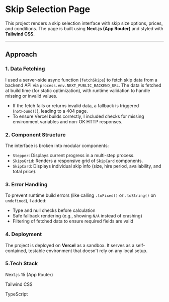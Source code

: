 # Skip Selection Page

This project renders a skip selection interface with skip size options, prices, and conditions. The page is built using **Next.js (App Router)** and styled with **Tailwind CSS**.

---

## Approach

### 1. Data Fetching

I used a server-side async function (`fetchSkips`) to fetch skip data from a backend API via `process.env.NEXT_PUBLIC_BACKEND_URL`. The data is fetched at build time (for static optimization), with runtime validation to handle missing or invalid values.

- If the fetch fails or returns invalid data, a fallback is triggered (`notFound()`), leading to a 404 page.
- To ensure Vercel builds correctly, I included checks for missing environment variables and non-OK HTTP responses.

### 2. Component Structure

The interface is broken into modular components:

- `Stepper`: Displays current progress in a multi-step process.
- `SkipsGrid`: Renders a responsive grid of `SkipCard` components.
- `SkipCard`: Displays individual skip info (size, hire period, availability, and total price).

### 3. Error Handling

To prevent runtime build errors (like calling `.toFixed()` or `.toString()` on `undefined`), I added:

- Type and null checks before calculation
- Safe fallback rendering (e.g., showing `N/A` instead of crashing)
- Filtering of fetched data to ensure required fields are valid

### 4. Deployment

The project is deployed on **Vercel** as a sandbox. It serves as a self-contained, testable environment that doesn't rely on any local setup.

### 5.Tech Stack

Next.js 15 (App Router)

Tailwind CSS

TypeScript
